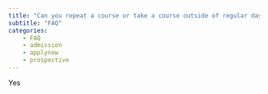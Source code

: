 ```yaml
---
title: "Can you repeat a course or take a course outside of regular day school?"
subtitle: "FAQ"
categories:
    - FAQ
    - admission
    - applynow
    - prospective
---
```

Yes 